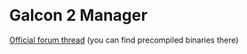 # Galcon 2 Manager
[Official forum thread](https://www.galcon.com/forums/55/65/9685/) (you can find precompiled binaries there)
